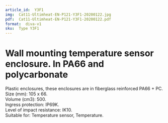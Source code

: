 ```yaml
---
article_id:  Y3F1
img:  Cat11-Ultimheat-EN-P121-Y3F1-20200122.jpg
pdf:  Cat11-Ultimheat-EN-P121-Y3F1-20200122.pdf
format:  diva-v1
sku:  Type Y3F1
---
```


# Wall mounting temperature sensor enclosure. In PA66 and polycarbonate
Plastic enclosures, these enclosures are in fiberglass reinforced PA66 + PC.  
Size (mm): 105 x 66.  
Volume (cm3): 500.  
Ingress protection: IP69K.  
Level of impact resistance: IK10.  
Suitable for: Temperature sensor, Temperature.  
